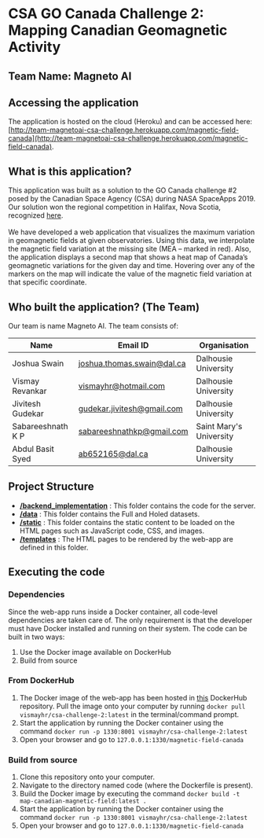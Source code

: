 ﻿# CSA GO Canada Challenge 2: Mapping Canadian Geomagnetic Activity

## Team Name: Magneto AI

## Accessing the application
The application is hosted on the cloud (Heroku) and can be accessed here: [http://team-magnetoai-csa-challenge.herokuapp.com/magnetic-field-canada](http://team-magnetoai-csa-challenge.herokuapp.com/magnetic-field-canada).

## What is this application?
This application was built as a solution to the GO Canada challenge #2 posed by the Canadian Space Agency (CSA) during NASA SpaceApps 2019. Our solution won the regional competition in Halifax, Nova Scotia, recognized [here](https://twitter.com/SpaceAppsHFX/status/1186023504472367106).<br><br>
We have developed a web application that visualizes the maximum variation in geomagnetic fields at given observatories. Using this data, we interpolate the magnetic field variation at the missing site (MEA – marked in red). Also, the application displays a second map that shows a heat map of Canada’s geomagnetic variations for the given day and time. Hovering over any of the markers on the map will indicate the value of the magnetic field variation at that specific coordinate.

## Who built the application? (The Team)
Our team is name Magneto AI. The team consists of:

|			Name        |   Email ID   					| Organisation				|
| ----------------------|-------------------------------|---------------------------|
| Joshua Swain		    | joshua.thomas.swain@dal.ca 	|Dalhousie University	 	|
| Vismay Revankar      	| vismayhr@hotmail.com 		    |Dalhousie University		|
| Jivitesh Gudekar 		| gudekar.jivitesh@gmail.com    |Dalhousie University 		|
| Sabareeshnath K P 	| sabareeshnathkp@gmail.com     |Saint Mary's University 	|
| Abdul Basit Syed		| ab652165@dal.ca     			|Dalhousie University 		|

## Project Structure
* **[/backend_implementation](https://github.com/Joshua-Swain/mapping-canadian-geomagnetic-activity/tree/dev/code/mainapp/backend_implementation)** : This folder contains the code for the server.
* **[/data](https://github.com/Joshua-Swain/mapping-canadian-geomagnetic-activity/tree/dev/code/mainapp/data)** : This folder contains the Full and Holed datasets.
* **[/static](https://github.com/Joshua-Swain/mapping-canadian-geomagnetic-activity/tree/dev/code/mainapp/static)** : This folder contains the static content to be loaded on the HTML pages such as JavaScript code, CSS, and images.
* **[/templates](https://github.com/Joshua-Swain/mapping-canadian-geomagnetic-activity/tree/dev/code/mainapp/templates)** : The HTML pages to be rendered by the web-app are defined in this folder.

## Executing the code
### Dependencies
Since the web-app runs inside a Docker container, all code-level dependencies are taken care of. The only requirement is that the developer must have Docker installed and running on their system. The code can be built in two ways:
1. Use the Docker image available on DockerHub
2. Build from source

### From DockerHub
1. The Docker image of the web-app has been hosted in [this](https://cloud.docker.com/repository/docker/vismayhr/csa-challenge-2) DockerHub repository. Pull the image onto your computer by running `docker pull vismayhr/csa-challenge-2:latest` in the terminal/command prompt.
2. Start the application by running the Docker container using the command `docker run -p 1330:8001 vismayhr/csa-challenge-2:latest`
3. Open your browser and go to `127.0.0.1:1330/magnetic-field-canada`

### Build from source
1. Clone this repository onto your computer.
2. Navigate to the directory named code (where the Dockerfile is present).
3. Build the Docker image by executing the command `docker build -t map-canadian-magnetic-field:latest .`
4. Start the application by running the Docker container using the command `docker run -p 1330:8001 vismayhr/csa-challenge-2:latest`
5. Open your browser and go to `127.0.0.1:1330/magnetic-field-canada`
